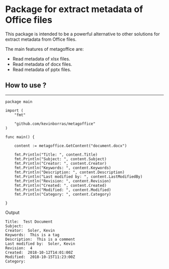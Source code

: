 # Package for extract metadata of Office files

This package is intended to be a powerful alternative to other solutions for extract metadata from Office files.

The main features of metagoffice are:

* Read metadata of xlsx files.
* Read metadata of docx files.
* Read metadata of pptx files.

## How to use ?
---

```golang
package main

import (
	"fmt"

	"github.com/kevinborras/metagoffice"
)

func main() {
	
	content := metagoffice.GetContent("document.docx")

	fmt.Println("Title: ", content.Title)
	fmt.Println("Subject: ", content.Subject)
	fmt.Println("Creator: ", content.Creator)
	fmt.Println("Keywords: ", content.Keywords)
	fmt.Println("Description: ", content.Description)
	fmt.Println("Last modified by: ", content.LastModifiedBy)
	fmt.Println("Revision: ", content.Revision)
	fmt.Println("Created: ", content.Created)
	fmt.Println("Modified: ", content.Modified)
	fmt.Println("Category: ", content.Category)

}
```

Output
```
Title:  Test Document
Subject:
Creator:  Soler, Kevin
Keywords:  This is a tag
Description:  This is a comment
Last modified by:  Soler, Kevin
Revision:  4
Created:  2018-10-12T14:01:00Z
Modified:  2018-10-15T11:23:00Z
Category:
```
